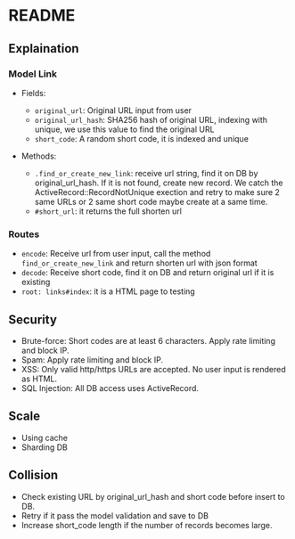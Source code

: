 # README

## Explaination

### Model Link

- Fields:
  - `original_url`: Original URL input from user
  - `original_url_hash`: SHA256 hash of original URL, indexing with unique, we use this value to find the original URL
  - `short_code`: A random short code, it is indexed and unique

- Methods:
  - `.find_or_create_new_link`: receive url string, find it on DB by original_url_hash. If it is not found, create new record. We catch the ActiveRecord::RecordNotUnique exection and retry to make sure 2 same URLs or 2 same short code maybe create at a same time.
  - `#short_url`: it returns the full shorten url

### Routes

- `encode`: Receive url from user input, call the method `find_or_create_new_link` and return shorten url with json format
- `decode`: Receive short code, find it on DB and return original url if it is existing
- `root: links#index`: it is a HTML page to testing

## Security

- Brute-force: Short codes are at least 6 characters. Apply rate limiting and block IP.
- Spam: Apply rate limiting and block IP.
- XSS: Only valid http/https URLs are accepted. No user input is rendered as HTML.
- SQL Injection: All DB access uses ActiveRecord.

## Scale

- Using cache
- Sharding DB

## Collision

- Check existing URL by original_url_hash and short code before insert to DB.
- Retry if it pass the model validation and save to DB
- Increase short_code length if the number of records becomes large.
